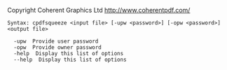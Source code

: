 Copyright Coherent Graphics Ltd http://www.coherentpdf.com/

```
Syntax: cpdfsqueeze <input file> [-upw <password>] [-opw <password>] <output file>

  -upw  Provide user password
  -opw  Provide owner password
  -help  Display this list of options
  --help  Display this list of options
```
